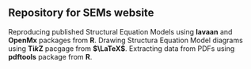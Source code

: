 ## Repository for SEMs website

Reproducing published Structural Equation Models using **lavaan** and **OpenMx** packages from **R**. 
Drawing Structura Equation Model diagrams using **Ti*k*Z** pacgage from **$\LaTeX$**.
Extracting data from PDFs using **pdftools** package from **R**.
